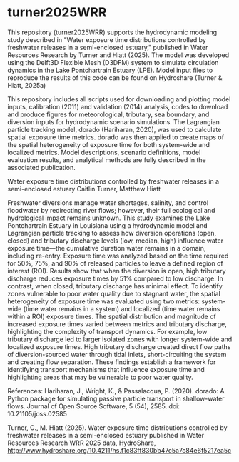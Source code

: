 # turner2025WRR
This repository (turner2025WRR) supports the hydrodynamic modeling study described in "Water exposure time distributions controlled by freshwater releases in a semi-enclosed estuary," published in Water Resources Research by Turner and Hiatt (2025). The model was developed using the Delft3D Flexible Mesh (D3DFM) system to simulate circulation dynamics in the Lake Pontchartrain Estuary (LPE). Model input files to reproduce the results of this code can be found on Hydroshare (Turner & Hiatt, 2025a)

This repository includes all scripts used for downloading and plotting model inputs, calibration (2011) and validation (2014) analysis, codes to download and produce figures for meteorological, tributary, sea boundary, and diversion inputs for hydrodynamic scenario simulations. The Lagrangian particle tracking model, dorado (Hariharan, 2020), was used to calculate spatial exposure time metrics. dorado was then applied to create maps of the spatial heterogeneity of exposure time for both system-wide and localized metrics. Model descriptions, scenario definitions, model evaluation results, and analytical methods are fully described in the associated publication.


Water exposure time distributions controlled by freshwater releases in a semi-enclosed estuary
Caitlin Turner, Matthew Hiatt

Freshwater diversions manage water shortages, salinity, and control floodwater by redirecting river flows; however, their full ecological and hydrological impact remains unknown. This study examines the Lake Pontchartrain Estuary in Louisiana using a hydrodynamic model and Lagrangian particle tracking to assess how diversion operations (open, closed) and tributary discharge levels (low, median, high) influence water exposure time—the cumulative duration water remains in a domain, including re-entry. Exposure time was analyzed based on the time required for 50\%, 75\%, and 90\% of released particles to leave a defined region of interest (ROI). Results show that when the diversion is open, high tributary discharge reduces exposure times by 51% compared to low discharge. In contrast, when closed, tributary discharge has minimal effect. To identify zones vulnerable to poor water quality due to stagnant water, the spatial heterogeneity of exposure time was evaluated using two metrics: system-wide (time water remains in a system) and localized (time water remains within a ROI) exposure times. The spatial distribution and magnitude of increased exposure times varied between metrics and tributary discharge, highlighting the complexity of transport dynamics. For example, low tributary discharge led to larger isolated zones with longer system-wide and localized exposure times. High tributary discharge created direct flow paths of diversion-sourced water through tidal inlets, short-circuiting the system and creating flow separation. These findings establish a framework for identifying transport mechanisms that influence exposure time and highlighting areas that may be vulnerable to poor water quality.


References:
Hariharan, J., Wright, K., & Passalacqua, P. (2020). dorado: A Python package for simulating passive particle transport in shallow-water flows. Journal of Open Source Software, 5 (54), 2585. doi: 10.21105/joss.02585

Turner, C., M. Hiatt (2025). Water exposure time distributions controlled by freshwater releases in a semi-enclosed estuary published in Water Resources Research WRR 2025 data, HydroShare, http://www.hydroshare.org/10.4211/hs.f1c83ff830bb47c5a7c84e6f5217ea5c
